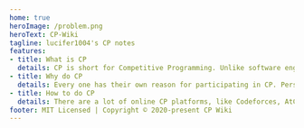 ```yaml
---
home: true
heroImage: /problem.png
heroText: CP-Wiki
tagline: lucifer1004's CP notes
features:
- title: What is CP
  details: CP is short for Competitive Programming. Unlike software engineering, in CP, we need to implement certain algorithms and data structures within the given time, in order to solve some particular problems which may not have practical meanings.
- title: Why do CP
  details: Every one has their own reason for participating in CP. Personally, I think CP is a "thinking gymnastics".
- title: How to do CP
  details: There are a lot of online CP platforms, like Codeforces, AtCoder, USACO, Leetcode, Luogu, etc. There are also many platforms offering online judge, which can be used for practice, for example, POJ, HDOJ, Kattis, UVA, SPOJ,LibreOJ, etc.
footer: MIT Licensed | Copyright © 2020-present CP Wiki
---
```


<SimpleNewsletter />
